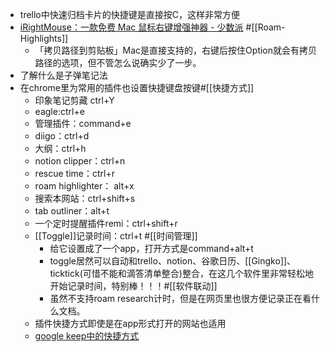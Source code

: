 - trello中快速归档卡片的快捷键是直接按C，这样非常方便
- [iRightMouse：一款免费 Mac 鼠标右键增强神器 - 少数派](https://sspai.com/post/58772) #[[Roam-Highlights]]
    - 「拷贝路径到剪贴板」Mac是直接支持的，右键后按住Option就会有拷贝路径的选项，但不管怎么说确实少了一步。
- 了解什么是子弹笔记法
- 在chrome里为常用的插件也设置快捷键盘按键#[[快捷方式]]
    - 印象笔记剪藏 ctrl+Y
    - eagle:ctrl+e
    - 管理插件：command+e
    - diigo：ctrl+d
    - 大纲：ctrl+h
    - notion clipper：ctrl+n
    - rescue time：ctrl+r
    - roam highlighter： alt+x
    - 搜索本网站：ctrl+shift+s
    - tab outliner：alt+t
    - 一个定时提醒插件remi：ctrl+shift+r
    - [[Toggle]]记录时间：ctrl+t #[[时间管理]]
        - 给它设置成了一个app，打开方式是command+alt+t
        - toggle居然可以自动和trello、notion、谷歌日历、[[Gingko]]、ticktick(可惜不能和滴答清单整合)整合，在这几个软件里非常轻松地开始记录时间，特别棒！！！#[[软件联动]]
        - 虽然不支持roam research计时，但是在网页里也很方便记录正在看什么文档。
    - 插件快捷方式即使是在app形式打开的网站也适用
    - [google keep中的快捷方式](http://wxhdp.xuexihaike.com/2020-10-25-153616.png)
